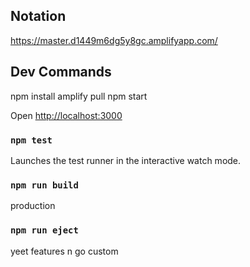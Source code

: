 ## Notation
https://master.d1449m6dg5y8gc.amplifyapp.com/

## Dev Commands
npm install
amplify pull
npm start

Open [http://localhost:3000](http://localhost:3000)

### `npm test`
Launches the test runner in the interactive watch mode.<br />

### `npm run build`
production

### `npm run eject`
yeet features n go custom
